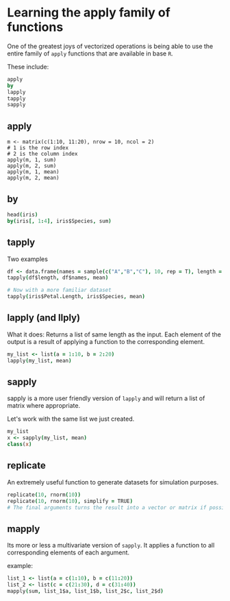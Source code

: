 
# Learning the apply family of functions

One of the greatest joys of vectorized operations is being able to use the entire family of `apply` functions that are available in base `R`.

These include:

```coffee
apply
by
lapply
tapply
sapply
```

## apply

```
m <- matrix(c(1:10, 11:20), nrow = 10, ncol = 2)
# 1 is the row index
# 2 is the column index
apply(m, 1, sum)
apply(m, 2, sum)
apply(m, 1, mean)
apply(m, 2, mean)
```

## by

```coffee
head(iris)
by(iris[, 1:4], iris$Species, sum)
```


## tapply
Two examples

```coffee
df <- data.frame(names = sample(c("A","B","C"), 10, rep = T), length = rnorm(10))
tapply(df$length, df$names, mean)

# Now with a more familiar dataset
tapply(iris$Petal.Length, iris$Species, mean)
```

## lapply (and llply)

What it does: Returns a list of same length as the input. 
Each element of the output is a result of applying a function to the corresponding element.

```coffee
my_list <- list(a = 1:10, b = 2:20)
lapply(my_list, mean)
```



## sapply

sapply is a more user friendly version of `lapply` and will return a list of matrix where appropriate.


Let's work with the same list we just created.

```coffee
my_list
x <- sapply(my_list, mean)
class(x)
```

## replicate

An extremely useful function to generate datasets for simulation purposes. 

```coffee
replicate(10, rnorm(10))
replicate(10, rnorm(10), simplify = TRUE)
# The final arguments turns the result into a vector or matrix if possible.
```

## mapply
Its more or less a multivariate version of `sapply`. It applies a function to all corresponding elements of each argument. 

example:

```coffee
list_1 <- list(a = c(1:10), b = c(11:20))
list_2 <- list(c = c(21:30), d = c(31:40))
mapply(sum, list_1$a, list_1$b, list_2$c, list_2$d)
```



